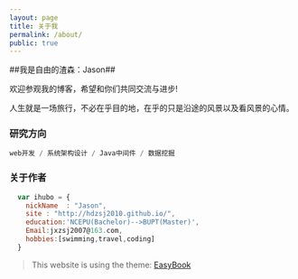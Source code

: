 ```yaml
---
layout: page
title: 关于我
permalink: /about/
public: true
---
```


##我是自由的渣森：Jason##

欢迎参观我的博客，希望和你们共同交流与进步!

人生就是一场旅行，不必在乎目的地，在乎的只是沿途的风景以及看风景的心情。

### 研究方向 ###

```javascript
web开发 / 系统架构设计 / Java中间件 / 数据挖掘
```

### 关于作者 ###

```javascript
  var ihubo = {
    nickName  : "Jason",
    site : "http://hdzsj2010.github.io/",
    education:'NCEPU(Bachelor)-->BUPT(Master)',
    Email:jxzsj2007@163.com,
    hobbies:[swimming,travel,coding]
  }
```

> This website is using the theme: [EasyBook](https://github.com/laobubu/jekyll-theme-EasyBook)
